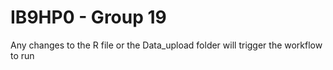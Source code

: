 # IB9HP0 - Group 19
Any changes to the R file or the Data_upload folder will trigger the workflow to run
